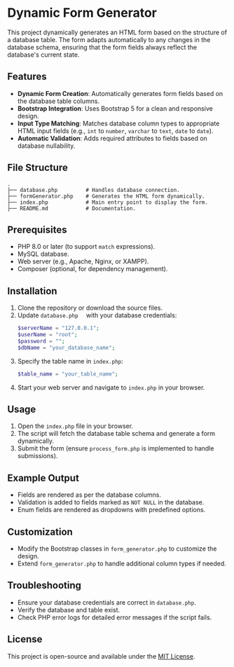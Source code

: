 # Dynamic Form Generator

This project dynamically generates an HTML form based on the structure of a database table. The form adapts automatically to any changes in the database schema, ensuring that the form fields always reflect the database's current state.

## Features
- **Dynamic Form Creation**: Automatically generates form fields based on the database table columns.
- **Bootstrap Integration**: Uses Bootstrap 5 for a clean and responsive design.
- **Input Type Matching**: Matches database column types to appropriate HTML input fields (e.g., `int` to `number`, `varchar` to `text`, `date` to `date`).
- **Automatic Validation**: Adds required attributes to fields based on database nullability.

## File Structure
```plaintext
.
├── database.php         # Handles database connection.
├── formGenerator.php    # Generates the HTML form dynamically.
├── index.php            # Main entry point to display the form.
├── README.md            # Documentation.
```

## Prerequisites
- PHP 8.0 or later (to support `match` expressions).
- MySQL database.
- Web server (e.g., Apache, Nginx, or XAMPP).
- Composer (optional, for dependency management).

## Installation
1. Clone the repository or download the source files.
2. Update `database.php  ` with your database credentials:
   ```php
   $serverName = "127.0.0.1";
   $userName = "root";
   $password = "";
   $dbName = "your_database_name";
   ```
3. Specify the table name in `index.php`:
   ```php
   $table_name = "your_table_name";
   ```
4. Start your web server and navigate to `index.php` in your browser.

## Usage
1. Open the `index.php` file in your browser.
2. The script will fetch the database table schema and generate a form dynamically.
3. Submit the form (ensure `process_form.php` is implemented to handle submissions).

## Example Output
- Fields are rendered as per the database columns.
- Validation is added to fields marked as `NOT NULL` in the database.
- Enum fields are rendered as dropdowns with predefined options.

## Customization
- Modify the Bootstrap classes in `form_generator.php` to customize the design.
- Extend `form_generator.php` to handle additional column types if needed.

## Troubleshooting
- Ensure your database credentials are correct in `database.php`.
- Verify the database and table exist.
- Check PHP error logs for detailed error messages if the script fails.

## License
This project is open-source and available under the [MIT License](LICENSE).

